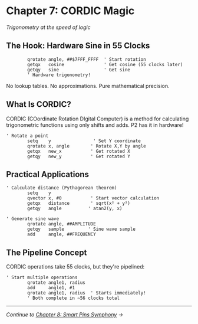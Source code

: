 # Chapter 7: CORDIC Magic

*Trigonometry at the speed of logic*

## The Hook: Hardware Sine in 55 Clocks

```pasm2
        qrotate angle, ##$7FFF_FFFF  ' Start rotation
        getqx   cosine               ' Get cosine (55 clocks later)
        getqy   sine                 ' Get sine
        ' Hardware trigonometry!
```

No lookup tables. No approximations. Pure mathematical precision.

## What Is CORDIC?

CORDIC (COordinate Rotation DIgital Computer) is a method for calculating trigonometric functions using only shifts and adds. P2 has it in hardware!

```pasm2
' Rotate a point
        setq    y                ' Set Y coordinate
        qrotate x, angle        ' Rotate X,Y by angle
        getqx   new_x           ' Get rotated X
        getqy   new_y           ' Get rotated Y
```

## Practical Applications

```pasm2
' Calculate distance (Pythagorean theorem)
        setq    y
        qvector x, #0           ' Start vector calculation
        getqx   distance        ' sqrt(x² + y²)
        getqy   angle          ' atan2(y, x)
        
' Generate sine wave
        qrotate angle, ##AMPLITUDE
        getqy   sample         ' Sine wave sample
        add     angle, ##FREQUENCY
```

## The Pipeline Concept

CORDIC operations take 55 clocks, but they're pipelined:

```pasm2
' Start multiple operations
        qrotate angle1, radius
        add     angle1, #1
        qrotate angle1, radius  ' Starts immediately!
        ' Both complete in ~56 clocks total
```

---

*Continue to [Chapter 8: Smart Pins Symphony](08-smart-pins-symphony.md) →*